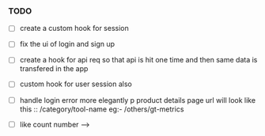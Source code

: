 ### TODO

- [ ] create a custom hook for session
- [ ] fix the ui of login and sign up
- [ ] create a hook for api req so that api is hit one time and then same data is transfered
      in the app
- [ ] custom hook for user session also
- [ ] handle login error more elegantly
p
product details page url will look like this 
::    /category/tool-name
eg:- /others/gt-metrics

- [ ] like count number -->
